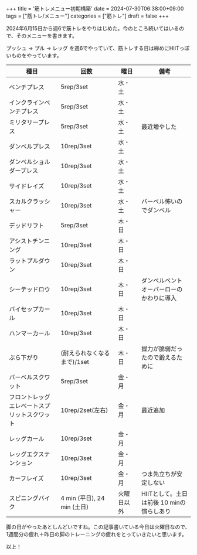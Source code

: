 +++
title = '筋トレメニュー初期構築'
date = 2024-07-30T06:38:00+09:00
tags = ["筋トレ/メニュー"]
categories = ["筋トレ"]
draft = false
+++

2024年6月15日から週6で筋トレをやりはじめた。今のところ続いてはいるので、そのメニューを書きます。

プッシュ -> プル -> レッグ を週6でやっていて、筋トレする日は締めにHIITっぽいものをやっています。


|種目|回数|曜日|備考|
|--|--|--|--|
|ベンチプレス|5rep/3set|水・土||
|インクラインベンチプレス|5rep/3set|水・土||
|ミリタリープレス|5rep/3set|水・土|最近増やした|
|ダンベルプレス|10rep/3set|水・土||
|ダンベルショルダープレス|10rep/3set|水・土||
|サイドレイズ|10rep/3set|水・土||
|スカルクラッシャー|10rep/3set|水・土|バーベル怖いのでダンベル|
|デッドリフト|5rep/3set|木・日||
|アシストチンニング|10rep/3set|木・日||
|ラットプルダウン|10rep/3set|木・日||
|シーテッドロウ|10rep/3set|木・日|ダンベルベントオーバーローのかわりに導入|
|バイセップカール|10rep/3set|木・日||
|ハンマーカール|10rep/3set|木・日||
|ぶら下がり|(耐えられなくなるまで)/1set|木・日|握力が脆弱だったので鍛えるために|
|バーベルスクワット|5rep/3set|金・月||
|フロントレッグエレベートスプリットスクワット|10rep/2set(左右)|金・月|最近追加|
|レッグカール|10rep/3set|金・月||
|レッグエクステンション|10rep/3set|金・月||
|カーフレイズ|10rep/3set|金・月|つま先立ちが安定しない|
|スピニングバイク|4 min (平日), 24 min (土日)|火曜日以外|HIITとして。土日は前後 10 minの慣らしあり|


脚の日がやったあとしんどいですね。この記事書いている今日は火曜日なので、1週間分の疲れ＋昨日の脚のトレーニングの疲れをとっていきたいと思います。

以上！
